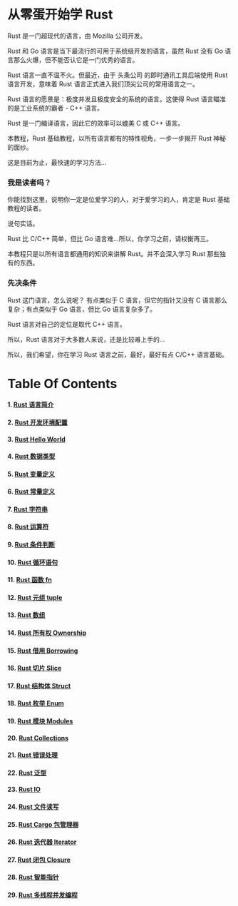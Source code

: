 # 从零蛋开始学 Rust

Rust 是一门超现代的语言，由 Mozilla 公司开发。

Rust 和 Go 语言是当下最流行的可用于系统级开发的语言，虽然 Rust 没有 Go 语言那么火爆，但不能否认它是一门优秀的语言。

Rust 语言一直不温不火。但最近，由于 头条公司 的即时通讯工具后端使用 Rust 语言开发，意味着 Rust 语言正式进入我们顶尖公司的常用语言之一。

Rust 语言的愿景是：极度并发且极度安全的系统的语言。这使得 Rust 语言瞄准的是工业系统的霸者 - C++ 语言。

Rust 是一门编译语言，因此它的效率可以媲美 C 或 C++ 语言。

本教程，Rust 基础教程，以所有语言都有的特性视角，一步一步揭开 Rust 神秘的面纱。

这是目前为止，最快速的学习方法...

### 我是读者吗？

你能找到这里，说明你一定是位爱学习的人，对于爱学习的人，肯定是 Rust 基础教程的读者。

说句实话。

Rust 比 C/C++ 简单，但比 Go 语言难...所以，你学习之前，请权衡再三。

本教程只是以所有语言都通用的知识来讲解 Rust。并不会深入学习 Rust 那些独有的东西。

### 先决条件

Rust 这门语言，怎么说呢？ 有点类似于 C 语言，但它的指针又没有 C 语言那么复杂；有点类似于 Go 语言，但比 Go 语言复杂多了。

Rust 语言对自己的定位是取代 C++ 语言。

所以，Rust 语言对于大多数人来说，还是比较难上手的...

所以，我们希望，你在学习 Rust 语言之前，最好，最好有点 C/C++ 语言基础。

# Table Of Contents

#### 1. [Rust 语言简介](contents/chapter1.md)

#### 2. [Rust 开发环境配置](contents/chapter2.md)

#### 3. [Rust Hello World]()

#### 4. [Rust 数据类型]()

#### 5. [Rust 变量定义]()

#### 6. [Rust 常量定义]()

#### 7. [Rust 字符串]()

#### 8. [Rust 运算符]()

#### 9. [Rust 条件判断]()

#### 10. [Rust 循环语句]()

#### 11. [Rust 函数 fn]()

#### 12. [Rust 元组 tuple]()

#### 13. [Rust 数组]()

#### 14. [Rust 所有权 Ownership]()

#### 15. [Rust 借用 Borrowing]()

#### 16. [Rust 切片 Slice]()

#### 17. [Rust 结构体 Struct]()

#### 18. [Rust 枚举 Enum]()

#### 19. [Rust 模块 Modules ]()

#### 20. [Rust Collections]()

#### 21. [Rust 错误处理]()

#### 22. [Rust 泛型]()

#### 23. [Rust IO]()

#### 24. [Rust 文件读写]()

#### 25. [Rust Cargo 包管理器]()

#### 26. [Rust 迭代器 Iterator ]()

#### 27. [Rust 闭包 Closure]()

#### 28. [Rust 智能指针]()

#### 29. [Rust 多线程并发编程]()
